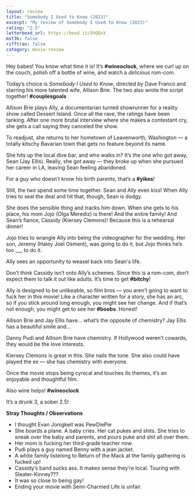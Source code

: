 ```yaml
---
layout: review
title: "Somebody I Used to Know (2023)"
excerpt: "My review of Somebody I Used to Know (2023)"
rating: "2.5"
letterboxd_url: https://boxd.it/5hQQxX
mst3k: false
rifftrax: false
category: movie-review
---
```


Hey babes! You know what time it is! It’s <b>#wineoclock</b>, where we curl up on the couch, polish off a bottle of wine, and watch a <i>delicious</i> rom-com.

Today’s choice is <i>Somebody I Used to Know</i>, directed by Dave Franco and starring his more talented wife, Allison Brie. The two also wrote the script together! <b>#couplesgoals</b>

Allison Brie plays Ally, a documentarian turned showrunner for a reality show called Dessert Island. Once all the rave, the ratings have been tanking. After one more brutal interview where she makes a contestant cry, she gets a call saying they canceled the show.

To readjust, she returns to her hometown of Leavenworth, Washington — a totally kitschy Bavarian town that gets no feature beyond its name.

She hits up the local dive bar, and who walks in? It’s the one who got away, Sean (Jay Ellis). Really, she got away — they broke up when she pursued her career in LA, leaving Sean feeling abandoned.

For a guy who doesn’t know his birth parents, that’s a <b>#yikes</b>!

Still, the two spend some time together. Sean and Ally even kiss! When Ally tries to seal the deal and hit that, though, Sean is dodgy.

She does the sensible thing and tracks him down. When she gets to his place, his mom Jojo (Olga Merediz) is there! And the entire family! And Sean’s fiance, Cassidy (Kiersey Clemons)! Because this is a rehearsal dinner!

Jojo tries to wrangle Ally into being the videographer for the wedding. Her son, Jeremy (Haley Joel Osment), was going to do it, but Jojo thinks he’s too \_\_\_ to do it.

Ally sees an opportunity to weasel back into Sean's life.

Don’t think Cassidy isn’t onto Ally’s schemes. Since this is a rom-com, don’t expect them to talk it out like adults. It’s time to get <b>#bitchy</b>!

Ally is designed to be unlikeable, so film bros — you aren’t going to want to fuck her in this movie! Like a character written for a story, she has an arc, so if you stick around long enough, you might see her change. And if that’s not enough, you might get to see her <b>#boobs</b>. Honest!

Allison Brie and Jay Ellis have... what’s the opposite of chemistry? Jay Ellis has a beautiful smile and…

Danny Pudi and Allison Brie have chemistry. If Hollywood weren’t cowards, they would be the love interests.

Kiersey Clemons is great in this. She nails the tone. She also could have played the ex — she has chemistry with everyone.

Once the movie stops being cynical and touches its themes, it’s an enjoyable and thoughtful film.

Also wine helps! <b>#wineoclock</b>

It’s a drunk 3, a sober 2.5!

<b>Stray Thoughts / Observations</b>

- I thought Evan Jonigkeit was PewDiePie
- She boards a plane. A baby cries. Her cat pukes and shits. She tries to sneak over the baby and parents, and pours puke and shit all over them.
- Her mom is fucking her third-grade teacher now.
- Pudi plays a guy named Benny with a jean jacket.
- A white family listening to Return of the Mack at the family gathering is fucked up!
- Cassidy’s band sucks ass. It makes sense they’re local. Touring with Sleater-Kinney???
- It was so close to being gay!
- Ending your movie with Semi-Charmed Life is unfair.
